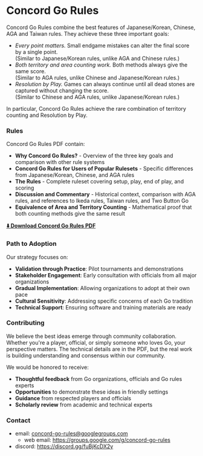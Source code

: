 # Concord Go Rules

Concord Go Rules combine the best features of Japanese/Korean, Chinese, AGA and Taiwan rules.
They achieve these three important goals:

- *Every point matters.* Small endgame mistakes can alter the final score by a single point. <br>
  (Similar to Japanese/Korean rules, unlike AGA and Chinese rules.)
- *Both territory and area counting work.* Both methods always give the same score. <br>
  (Similar to AGA rules, unlike Chinese and Japanese/Korean rules.)
- *Resolution by Play.* Games can always continue until all dead stones are captured without changing the score. <br>
  (Similar to Chinese and AGA rules, unlike Japanese/Korean rules.)

In particular, Concord Go Rules achieve the rare combination of territory counting and Resolution by Play.

### Rules

Concord Go Rules PDF contain:
- **Why Concord Go Rules?** - Overview of the three key goals and comparison with other rule systems
- **Concord Go Rules for Users of Popular Rulesets** - Specific differences from Japanese/Korean, Chinese, and AGA rules
- **The Rules** - Complete ruleset covering setup, play, end of play, and scoring
- **Discussion and Commentary** - Historical context, comparison with AGA rules, and references to Ikeda rules, Taiwan rules, and Two Button Go
- **Equivalence of Area and Territory Counting** - Mathematical proof that both counting methods give the same result

**[⬇️ Download Concord Go Rules PDF](https://raw.githubusercontent.com/concord-go-rules/concord-go-rules/refs/heads/main/Concord.pdf)**

### Path to Adoption

Our strategy focuses on:

- **Validation through Practice**: Pilot tournaments and demonstrations
- **Stakeholder Engagement**: Early consultation with officials from all major organizations
- **Gradual Implementation**: Allowing organizations to adopt at their own pace
- **Cultural Sensitivity**: Addressing specific concerns of each Go tradition
- **Technical Support**: Ensuring software and training materials are ready

### Contributing

We believe the best ideas emerge through community collaboration.
Whether you're a player, official, or simply someone who loves Go, your perspective matters.
The technical details are in the PDF, but the real work is building understanding and consensus within our community.

We would be honored to receive:

- **Thoughtful feedback** from Go organizations, officials and Go rules experts
- **Opportunities** to demonstrate these ideas in friendly settings
- **Guidance** from respected players and officials
- **Scholarly review** from academic and technical experts

### Contact
- email: concord-go-rules@googlegroups.com
  - web email: https://groups.google.com/g/concord-go-rules
- discord: https://discord.gg/fuBjKcDX2y
